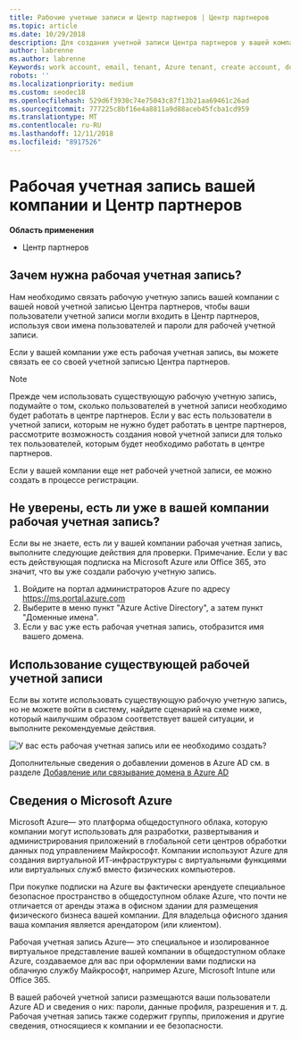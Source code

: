```yaml
---
title: Рабочие учетные записи и Центр партнеров | Центр партнеров
ms.topic: article
ms.date: 10/29/2018
description: Для создания учетной записи Центра партнеров у вашей компании должна быть рабочая учетная запись. Если у вас есть действующая подписка на Microsoft Azure или Office 365, у вас уже есть рабочая учетная запись.
author: labrenne
ms.author: labrenne
Keywords: work account, email, tenant, Azure tenant, create account, domain name
robots: ''
ms.localizationpriority: medium
ms.custom: seodec18
ms.openlocfilehash: 529d6f3930c74e75043c87f13b21aa69461c26ad
ms.sourcegitcommit: 777225c8bf16e4a8811a9d88aceb45fcba1cd959
ms.translationtype: MT
ms.contentlocale: ru-RU
ms.lasthandoff: 12/11/2018
ms.locfileid: "8917526"
---
```

# <a name="your-company-work-account-and-partner-center"></a>Рабочая учетная запись вашей компании и Центр партнеров  

**Область применения**

-  Центр партнеров

## <a name="why-you-need-a-work-account"></a>Зачем нужна рабочая учетная запись?

Нам необходимо связать рабочую учетную запись вашей компании с вашей новой учетной записью Центра партнеров, чтобы ваши пользователи учетной записи могли входить в Центр партнеров, используя свои имена пользователей и пароли для рабочей учетной записи.

Если у вашей компании уже есть рабочая учетная запись, вы можете связать ее со своей учетной записью Центра партнеров. 

> [!NOTE]  
>  Прежде чем использовать существующую рабочую учетную запись, подумайте о том, сколько пользователей в учетной записи необходимо будет работать в центре партнеров. Если у вас есть пользователи в учетной записи, которым не нужно будет работать в центре партнеров, рассмотрите возможность создания новой учетной записи для только тех пользователей, которым будет необходимо работать в центре партнеров.

Если у вашей компании еще нет рабочей учетной записи, ее можно создать в процессе регистрации. 

## <a name="not-sure-if-your-company-already-has-a-work-account"></a>Не уверены, есть ли уже в вашей компании рабочая учетная запись?

Если вы не знаете, есть ли у вашей компании рабочая учетная запись, выполните следующие действия для проверки. Примечание. Если у вас есть действующая подписка на Microsoft Azure или Office 365, это значит, что вы уже создали рабочую учетную запись.
1.  Войдите на портал администраторов Azure по адресу https://ms.portal.azure.com
2.  Выберите в меню пункт "Azure Active Directory", а затем пункт "Доменные имена".
3.  Если у вас уже есть рабочая учетная запись, отобразится имя вашего домена.

## <a name="using-an-existing-work-account"></a>Использование существующей рабочей учетной записи

Если вы хотите использовать существующую рабочую учетную запись, но не можете войти в систему, найдите сценарий на схеме ниже, который наилучшим образом соответствует вашей ситуации, и выполните рекомендуемые действия. 

![У вас есть рабочая учетная запись или ее необходимо создать?](images/onboardingAADFlow.png)

Дополнительные сведения о добавлении доменов в Azure AD см. в разделе [Добавление или связывание домена в Azure AD](https://docs.microsoft.com/azure/active-directory/active-directory-add-domain)

## <a name="about-microsoft-azure"></a>Сведения о Microsoft Azure

Microsoft Azure— это платформа общедоступного облака, которую компании могут использовать для разработки, развертывания и администрирования приложений в глобальной сети центров обработки данных под управлением Майкрософт. Компании используют Azure для создания виртуальной ИТ-инфраструктуры с виртуальными функциями или виртуальных служб вместо физических компьютеров. 

При покупке подписки на Azure вы фактически арендуете специальное безопасное пространство в общедоступном облаке Azure, что почти не отличается от аренды этажа в офисном здании для размещения физического бизнеса вашей компании. Для владельца офисного здания ваша компания является арендатором (или клиентом). 

Рабочая учетная запись Azure— это специальное и изолированное виртуальное представление вашей компании в общедоступном облаке Azure, создаваемое для вас при оформлении вами подписки на облачную службу Майкрософт, например Azure, Microsoft Intune или Office 365. 

В вашей рабочей учетной записи размещаются ваши пользователи Azure AD и сведения о них: пароли, данные профиля, разрешения и т. д. Рабочая учетная запись также содержит группы, приложения и другие сведения, относящиеся к компании и ее безопасности. 
